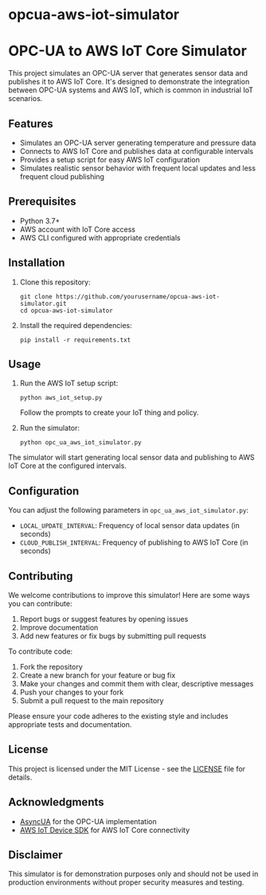 # opcua-aws-iot-simulator
# OPC-UA to AWS IoT Core Simulator

This project simulates an OPC-UA server that generates sensor data and publishes it to AWS IoT Core. It's designed to demonstrate the integration between OPC-UA systems and AWS IoT, which is common in industrial IoT scenarios.

## Features

- Simulates an OPC-UA server generating temperature and pressure data
- Connects to AWS IoT Core and publishes data at configurable intervals
- Provides a setup script for easy AWS IoT configuration
- Simulates realistic sensor behavior with frequent local updates and less frequent cloud publishing

## Prerequisites

- Python 3.7+
- AWS account with IoT Core access
- AWS CLI configured with appropriate credentials

## Installation

1. Clone this repository:
   ```
   git clone https://github.com/yourusername/opcua-aws-iot-simulator.git
   cd opcua-aws-iot-simulator
   ```

2. Install the required dependencies:
   ```
   pip install -r requirements.txt
   ```

## Usage

1. Run the AWS IoT setup script:
   ```
   python aws_iot_setup.py
   ```
   Follow the prompts to create your IoT thing and policy.

2. Run the simulator:
   ```
   python opc_ua_aws_iot_simulator.py
   ```

The simulator will start generating local sensor data and publishing to AWS IoT Core at the configured intervals.

## Configuration

You can adjust the following parameters in `opc_ua_aws_iot_simulator.py`:

- `LOCAL_UPDATE_INTERVAL`: Frequency of local sensor data updates (in seconds)
- `CLOUD_PUBLISH_INTERVAL`: Frequency of publishing to AWS IoT Core (in seconds)

## Contributing

We welcome contributions to improve this simulator! Here are some ways you can contribute:

1. Report bugs or suggest features by opening issues
2. Improve documentation
3. Add new features or fix bugs by submitting pull requests

To contribute code:

1. Fork the repository
2. Create a new branch for your feature or bug fix
3. Make your changes and commit them with clear, descriptive messages
4. Push your changes to your fork
5. Submit a pull request to the main repository

Please ensure your code adheres to the existing style and includes appropriate tests and documentation.

## License

This project is licensed under the MIT License - see the [LICENSE](LICENSE) file for details.

## Acknowledgments

- [AsyncUA](https://github.com/FreeOpcUa/asyncua) for the OPC-UA implementation
- [AWS IoT Device SDK](https://github.com/aws/aws-iot-device-sdk-python-v2) for AWS IoT Core connectivity

## Disclaimer

This simulator is for demonstration purposes only and should not be used in production environments without proper security measures and testing.
